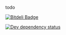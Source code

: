 todo


[![Bitdeli Badge](https://d2weczhvl823v0.cloudfront.net/vesparny/ng-kickstart/trend.png)](https://bitdeli.com/free "Bitdeli Badge")

[![Dev dependency status](https://david-dm.org/vesparny/ng-kickstart/dev-status.png)](https://david-dm.org/vesparny/ng-kickstart "Dev dependency status")
